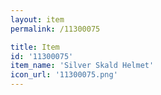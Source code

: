 ```yaml
---
layout: item
permalink: /11300075

title: Item
id: '11300075'
item_name: 'Silver Skald Helmet'
icon_url: '11300075.png'
---
```

